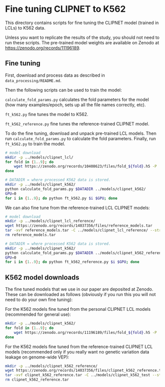 # Fine tuning CLIPNET to K562

This directory contains scripts for fine tuning the CLIPNET model (trained in LCLs) to K562 data.

Unless you want to replicate the results of the study, you should not need to run these scripts. The pre-trained model weights are available on Zenodo at https://zenodo.org/records/11196189.

## Fine tuning

First, download and process data as described in `data_processing/README.md`.

Then the following scripts can be used to train the model:

`calculate_fold_params.py` calculates the fold parameters for the model (how many examples/epoch, sets up all the file names correctly, etc).

`ft_k562.py` fine tunes the model to K562.

`ft_k562_reference.py` fine tunes the reference-trained CLIPNET model.

To do the fine tuning, download and unpack pre-trained LCL models. Then run `calculate_fold_params.py` to calculate the fold parameters. Finally, run `ft_k562.py` to train the model.

```bash
# model download
mkdir -p ../models/clipnet_lcl/
for fold in {1..9}; do
    wget https://zenodo.org/records/10408623/files/fold_${fold}.h5 -P ../models/clipnet_lcl/;
done

# DATADIR = where processed K562 data is stored.
mkdir -p ../models/clipnet_k562/
python calculate_fold_params.py $DATADIR ../models/clipnet_k562/
GPU=0
for i in {1..9}; do python ft_k562.py $i $GPU; done
```

We can also fine tune from the reference-trained LCL CLIPNET models:

```bash
# model download
mkdir -p ../models/clipnet_lcl_reference/
wget https://zenodo.org/records/14037356/files/reference_models.tar
tar -xvf reference_models.tar -C ../models/clipnet_lcl_reference/ --strip-components=1
rm reference_models.tar

# DATADIR = where processed K562 data is stored.
mkdir -p ../models/clipnet_k562/
python calculate_fold_params.py $DATADIR ../models/clipnet_k562_reference/
GPU=0
for i in {1..9}; do python ft_k562_reference.py $i $GPU; done
```

## K562 model downloads

The fine tuned models that we use in our paper are deposited at Zenodo. These can be downloaded as follows (obviously if you run this you will not need to do your own fine tuning):

For the K562 models fine tuned from the personal CLIPNET LCL models (recommended for general use):

```bash
mkdir -p ../models/clipnet_k562/
for fold in {1..9}; do
    wget https://zenodo.org/records/11196189/files/fold_${fold}.h5 -P ../models/clipnet_k562/;
done
```

For the K562 models fine tuned from the reference-trained CLIPNET LCL models (recommended only if you really want no genetic variation data leakage on genome-wide VEP):

```bash
mkdir -p ../models/clipnet_k562_reference/
wget https://zenodo.org/records/14037356/files/clipnet_k562_reference.tar
tar -xvf clipnet_k562_reference.tar -C ../models/clipnet_k562_test --strip-components=1
rm clipnet_k562_reference.tar
```
